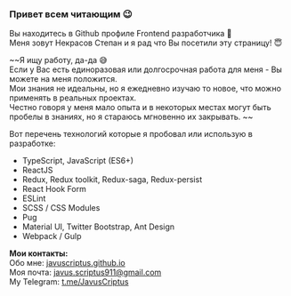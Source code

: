### Привет всем читающим 😉  
Вы находитесь в Github профиле Frontend разработчика 👋  
Меня зовут Некрасов Степан и я рад что Вы посетили эту страницу! 😇  

~~Я ищу работу, да-да 😅  
Если у Вас есть единоразовая или долгосрочная работа для меня - Вы можете на меня положится.  
Мои знания не идеальны, но я ежедневно изучаю то новое, что можно применять в реальных проектах.  
Честно говоря у меня мало опыта и в некоторых местах могут быть пробелы в знаниях, но я стараюсь мгновенно их закрывать.  ~~

Вот перечень технологий которые я пробовал или использую в разработке:
* TypeScript, JavaScript (ES6+)
* ReactJS
* Redux, Redux toolkit, Redux-saga, Redux-persist
* React Hook Form
* ESLint
* SCSS / CSS Modules
* Pug
* Material UI, Twitter Bootstrap, Ant Design
* Webpack / Gulp

**Мои контакты:**  
Обо мне: [javuscriptus.github.io](https://javuscriptus.github.io/)  
Моя почта: [javus.scriptus911@gmail.com](email://javus.scriptus911@gmail.com)  
My Telegram: [t.me/JavusCriptus](https://t.me/JavusCriptus)  
